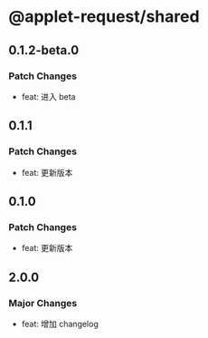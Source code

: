 # @applet-request/shared

## 0.1.2-beta.0

### Patch Changes

- feat: 进入 beta

## 0.1.1

### Patch Changes

- feat: 更新版本

## 0.1.0

### Patch Changes

- feat: 更新版本

## 2.0.0

### Major Changes

- feat: 增加 changelog
